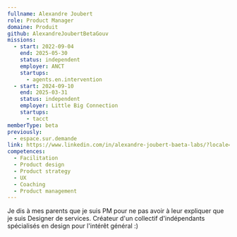 ```yaml
---
fullname: Alexandre Joubert
role: Product Manager
domaine: Produit
github: AlexandreJoubertBetaGouv
missions:
  - start: 2022-09-04
    end: 2025-05-30
    status: independent
    employer: ANCT
    startups:
      - agents.en.intervention
  - start: 2024-09-10
    end: 2025-03-31
    status: independent
    employer: Little Big Connection
    startups:
      - tacct
memberType: beta
previously:
  - espace.sur.demande
link: https://www.linkedin.com/in/alexandre-joubert-baeta-labs/?locale=fr_FR
competences:
  - Facilitation
  - Product design
  - Product strategy
  - UX
  - Coaching
  - Product management
---
```

Je dis à mes parents que je suis PM pour ne pas avoir à leur expliquer que je suis Designer de services.
Créateur d'un collectif d'indépendants spécialisés en design pour l'intérêt général :)